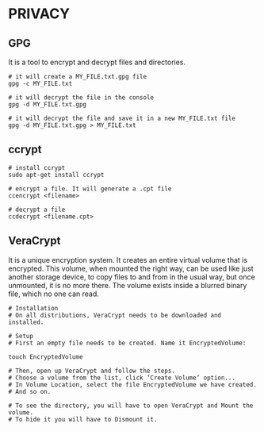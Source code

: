 # PRIVACY

## GPG

It is a tool to encrypt and decrypt files and directories.

```
# it will create a MY_FILE.txt.gpg file
gpg -c MY_FILE.txt

# it will decrypt the file in the console
gpg -d MY_FILE.txt.gpg

# it will decrypt the file and save it in a new MY_FILE.txt file
gpg -d MY_FILE.txt.gpg > MY_FILE.txt
```

## ccrypt

```
# install ccrypt
sudo apt-get install ccrypt

# encrypt a file. It will generate a .cpt file
ccencrypt <filename>

# decrypt a file
ccdecrypt <filename.cpt>
```

## VeraCrypt

It is a unique encryption system. It creates an entire virtual volume that is encrypted. This volume, when mounted the right way, can be used like just another storage device, to copy files to and from in the usual way, but once unmounted, it is no more there. The volume exists inside a blurred binary file, which no one can read.

```
# Installation
# On all distributions, VeraCrypt needs to be downloaded and installed.

# Setup
# First an empty file needs to be created. Name it EncryptedVolume:

touch EncryptedVolume

# Then, open up VeraCrypt and follow the steps.
# Choose a volume from the list, click ‘Create Volume‘ option...
# In Volume Location, select the file EncryptedVolume we have created.
# And so on.

# To see the directory, you will have to open VeraCrypt and Mount the volume.
# To hide it you will have to Dismount it.
```
